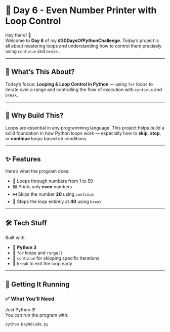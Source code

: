 # 🔁 Day 6 - Even Number Printer with Loop Control

Hey there! 👋  
Welcome to **Day 6** of my **#30DaysOfPythonChallenge**. Today’s project is all about mastering loops and understanding how to control them precisely using `continue` and `break`.

---

## 📌 What’s This About?
Today’s focus: **Looping & Loop Control in Python** — using `for` loops to iterate over a range and controlling the flow of execution with `continue` and `break`.

---

## 💭 Why Build This?
Loops are essential in any programming language. This project helps build a solid foundation in how Python loops work — especially how to **skip**, **stop**, or **continue** loops based on conditions.

---

## ✨ Features

Here’s what the program does:
- 🔢 Loops through numbers from 1 to 50
- 🟦 Prints only **even** numbers
- ⏭️ Skips the number **20** using `continue`
- 🛑 Stops the loop entirely at **40** using `break`

---

## 🛠️ Tech Stuff

Built with:
- 🐍 **Python 3**
- 🔁 `for` loops and `range()`
- 🪫 `continue` for skipping specific iterations
- 🛑 `break` to exit the loop early

---

## 🚀 Getting It Running

### ✅ What You’ll Need
Just Python 3!  
You can run the program with:
```bash
python Day06Code.py
